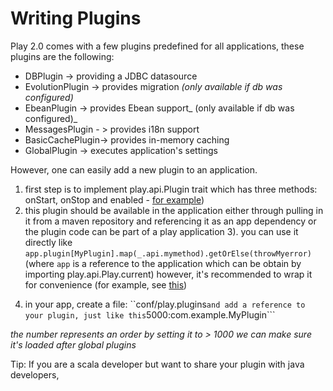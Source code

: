 # Writing Plugins

Play 2.0 comes with a few plugins predefined for all applications, these plugins are the following: 
* DBPlugin -> providing a JDBC datasource
* EvolutionPlugin -> provides migration  _(only available if db was configured)_
* EbeanPlugin -> provides Ebean support_ (only available if db was configured)_
* MessagesPlugin - > provides i18n support
* BasicCachePlugin-> provides in-memory caching
* GlobalPlugin -> executes application's settings

However, one can easily add a new plugin to an application.

1. first step is to implement play.api.Plugin trait which has three methods: onStart, onStop and enabled - [for example](https://github.com/playframework/Play20/blob/master/framework/play/src/main/scala/play/api/cache/Cache.scala))
2. this plugin should be available in the application either through pulling in it from a maven repository and referencing it as an app dependency or the plugin code can be part of a play application
3). you can use it directly like ```app.plugin[MyPlugin].map(_.api.mymethod).getOrElse(throwMyerror)``` (where ```app``` is  a reference to the application which can be obtain by importing play.api.Play.current) however, it's recommended to wrap it for convenience (for example, see [this](https://github.com/playframework/Play20/blob/master/framework/play/src/main/scala/play/api/cache/Cache.scala))
4) in your app, create a file: ``conf/play.plugins``` and add a reference to your plugin, just like this ```5000:com.example.MyPlugin```


_the number represents an order by setting it to > 1000 we can make sure it's loaded after global plugins_

Tip: If you are a scala developer but want to share your plugin with java developers, 

